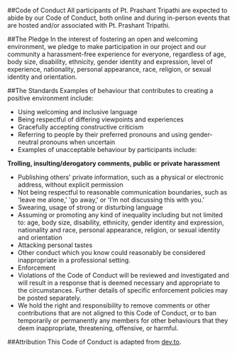 ##Code of Conduct
All participants of Pt. Prashant Tripathi are expected to abide by our Code of Conduct, both online and during in-person events that are hosted and/or associated with Pt. Prashant Tripathi.

##The Pledge
In the interest of fostering an open and welcoming environment, we pledge to make participation in our project and our community a harassment-free experience for everyone, regardless of age, body size, disability, ethnicity, gender identity and expression, level of experience, nationality, personal appearance, race, religion, or sexual identity and orientation.

##The Standards
Examples of behaviour that contributes to creating a positive environment include:

- Using welcoming and inclusive language
- Being respectful of differing viewpoints and experiences
- Gracefully accepting constructive criticism
- Referring to people by their preferred pronouns and using gender-neutral pronouns when uncertain
- Examples of unacceptable behaviour by participants include:

**Trolling, insulting/derogatory comments, public or private harassment**

- Publishing others' private information, such as a physical or electronic address, without explicit permission
- Not being respectful to reasonable communication boundaries, such as 'leave me alone,' 'go away,' or 'I’m not discussing this with you.'
- Swearing, usage of strong or disturbing language
- Assuming or promoting any kind of inequality including but not limited to: age, body size, disability, ethnicity, gender identity and expression, nationality and race, personal appearance, religion, or sexual identity and orientation
- Attacking personal tastes
- Other conduct which you know could reasonably be considered inappropriate in a professional setting.
- Enforcement
- Violations of the Code of Conduct will be reviewed and investigated and will result in a response that is deemed necessary and appropriate to the circumstances. Further details of specific enforcement policies may be posted separately.
- We hold the right and responsibility to remove comments or other contributions that are not aligned to this Code of Conduct, or to ban temporarily or permanently any members for other behaviours that they deem inappropriate, threatening, offensive, or harmful.

##Attribution
This Code of Conduct is adapted from [dev.to](https://dev.to/code-of-conduct).
